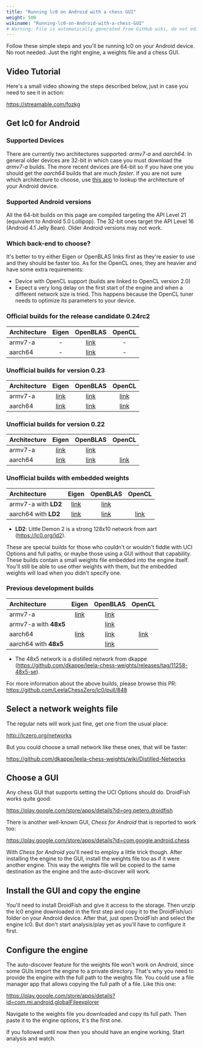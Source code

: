 ```yaml
---
title: "Running lc0 on Android with a chess GUI"
weight: 500
wikiname: "Running-lc0-on-Android-with-a-chess-GUI"
# Warning: File is automatically generated from GitHub wiki, do not edit by hand.
---
```

Follow these simple steps and you'll be running lc0 on your Android device. No root needed. Just the right engine, a weights file and a chess GUI.

## Video Tutorial

Here's a small video showing the steps described below, just in case you need to see it in action:

https://streamable.com/fozkg

## Get lc0 for Android

### Supported Devices

There are currently two architectures supported: *armv7-a* and *aarch64*. In general older devices are 32-bit in which case you must download the *armv7-a* builds. The more recent devices are 64-bit so if you have one you should get the *aarch64* builds that are much *faster*. If you are not sure which architecture to choose, use [this app](https://play.google.com/store/apps/details?id=com.inkwired.droidinfo) to lookup the architecture of your Android device.

### Supported Android versions

All the 64-bit builds on this page are compiled targeting the API Level 21 (equivalent to Android 5.0 Lollipop). The 32-bit ones target the API Level 16 (Android 4.1 Jelly Bean). Older Android versions may not work.

### Which back-end to choose?

It's better to try either Eigen or OpenBLAS links first as they're easier to use and they should be faster too. As for the OpenCL ones, they are heavier and have some extra requirements:
* Device with OpenCL support (builds are linked to OpenCL version 2.0)
* Expect a very long delay on the first start of the engine and when a different network size is tried. This happens because the OpenCL tuner needs to optimize its parameters to your device.

### Official builds for the release candidate 0.24rc2

|  Architecture   |  Eigen   | OpenBLAS  |   OpenCL   |
|:----------------|:---------:|:---------:|:---------:|
| armv7-a     |   -  |  [link](https://github.com/LeelaChessZero/lc0/releases/download/v0.24.0-rc2/lc0-android-armv7a)   |   -   |
| aarch64     |   -  |  [link](https://github.com/LeelaChessZero/lc0/releases/download/v0.24.0-rc2/lc0-android-aarch64)   |   -   |

### Unofficial builds for version 0.23

|  Architecture   |  Eigen   | OpenBLAS  |   OpenCL   |
|:----------------|:---------:|:---------:|:---------:|
| armv7-a     |   [link](https://github.com/LeelaChessZero/lc0/files/3909474/lc0-0.23-eigen-armv7.zip)  |  [link](https://github.com/LeelaChessZero/lc0/files/3909472/lc0-0.23-blas-armv7.zip)   |   [link](https://github.com/LeelaChessZero/lc0/files/3909475/lc0-0.23-opencl-armv7.zip)    |
| aarch64     |   [link](https://github.com/LeelaChessZero/lc0/files/3909470/lc0-0.23-eigen-aarch64.zip)  |  [link](https://github.com/LeelaChessZero/lc0/files/3909467/lc0-0.23-blas-aarch64.zip)   |   [link](https://github.com/LeelaChessZero/lc0/files/3909471/lc0-0.23-opencl-aarch64.zip)    |

### Unofficial builds for version 0.22

|  Architecture           |  Eigen   | OpenBLAS  |   OpenCL   |
|:------------------------|:---------:|:---------:|:---------:|
| armv7-a | [link](https://github.com/LeelaChessZero/lc0/files/3494665/lc0-0.22-eigen-armv7a.zip) | [link](https://github.com/LeelaChessZero/lc0/files/3494666/lc0-0.22-blas-armv7a.zip) | |
| aarch64     |   [link](https://github.com/LeelaChessZero/lc0/files/3494676/lc0-0.22-eigen-aarch64.zip)  |  [link](https://github.com/LeelaChessZero/lc0/files/3494674/lc0-0.22-blas-aarch64.zip)   |   [link](https://github.com/LeelaChessZero/lc0/files/3494675/lc0-0.22-opencl-aarch64.zip)    |

### Unofficial builds with embedded weights

|  Architecture           |  Eigen   | OpenBLAS  |   OpenCL   |
|:------------------------|:---------:|:---------:|:---------:|
| armv7-a with **LD2** | [link](https://github.com/LeelaChessZero/lc0/files/3494669/lc0-0.22-LD2-eigen-armv7a.zip) | [link](https://github.com/LeelaChessZero/lc0/files/3494667/lc0-0.22-LD2-blas-armv7a.zip) | |
| aarch64 with **LD2** | [link](https://github.com/LeelaChessZero/lc0/files/3494671/lc0-0.22-LD2-eigen-aarch64.zip) | [link](https://github.com/LeelaChessZero/lc0/files/3494673/lc0-0.22-LD2-blas-aarch64.zip) | [link](https://github.com/LeelaChessZero/lc0/files/3494670/lc0-0.22-LD2-opencl-aarch64.zip) |

* **LD2**: Little Demon 2 is a strong 128x10 network from aart (https://lc0.org/ld2).

These are special builds for those who couldn't or wouldn't fiddle with UCI Options and full paths, or maybe those using a GUI without that capability. These builds contain a small weights file embedded into the engine itself. You'll still be able to use other weights with them, but the embedded weights will load when you didn't specify one.

### Previous development builds

|  Architecture           |   Eigen   | OpenBLAS  |   OpenCL   |
|:------------|:---------:|:---------:|:---------:|
| armv7-a     |  [link](https://github.com/LeelaChessZero/lc0/files/3370132/lc0-eigen-armv7a.zip)  |  [link](https://github.com/LeelaChessZero/lc0/files/3370130/lc0-blas-armv7a.zip)   |      |
| armv7-a with **48x5**     |  |  [link](https://github.com/LeelaChessZero/lc0/files/3232984/lc0-blas-armv7a-api16-48x5.zip)   |      |
| aarch64     |   [link](https://github.com/LeelaChessZero/lc0/files/3370131/lc0-eigen-aarch64.zip)  |  [link](https://github.com/LeelaChessZero/lc0/files/3370129/lc0-blas-aarch64.zip)   |   [link](https://github.com/LeelaChessZero/lc0/files/3370133/lc0-opencl-aarch64.zip)    |
| aarch64 with **48x5**     |  |  [link](https://github.com/LeelaChessZero/lc0/files/3232978/lc0-blas-aarch64-api21-48x5.zip)   |      |

* The 48x5 network is a distilled network from dkappe (https://github.com/dkappe/leela-chess-weights/releases/tag/11258-48x5-se).

For more information about the above builds, please browse this PR: https://github.com/LeelaChessZero/lc0/pull/848

## Select a network weights file

The regular nets will work just fine, get one from the usual place:

http://lczero.org/networks

But you could choose a small network like these ones, that will be faster:

https://github.com/dkappe/leela-chess-weights/wiki/Distilled-Networks

## Choose a GUI

Any chess GUI that supports setting the UCI Options should do. DroidFish works quite good:

https://play.google.com/store/apps/details?id=org.petero.droidfish

There is another well-known GUI, *Chess for Android* that is reported to work too:

https://play.google.com/store/apps/details?id=com.google.android.chess

With *Chess for Android* you'll need to employ a little trick though. After installing the engine to the GUI, install the weights file too as if it were another engine. This way the weights file will be copied to the same destination as the engine and the auto-discover will work.

## Install the GUI and copy the engine

You'll need to install DroidFish and give it access to the storage. Then unzip the lc0 engine downloaded in the first step and copy it to the DroidFish/uci folder on your Android device. After that, just open DroidFish and select the engine lc0. But don't start analysis/play yet as you'll have to configure it first.

## Configure the engine

The auto-discover feature for the weights file won't work on Android, since some GUIs import the engine to a private directory. That's why you need to provide the engine with the full path to the weights file. You could use a file manager app that allows copying the full path of a file. Like this one:

https://play.google.com/store/apps/details?id=com.mi.android.globalFileexplorer

Navigate to the weights file you downloaded and copy its full path. Then paste it to the engine options, it's the first one.

If you followed until now then you should have an engine working. Start analysis and watch.
